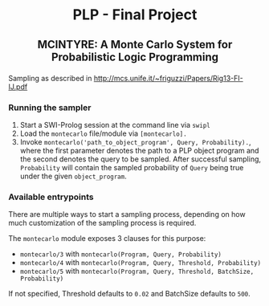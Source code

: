 # <p align="center"> PLP - Final Project </p> 
## <p align="center"> MCINTYRE: A Monte Carlo System for Probabilistic Logic Programming </p>  

Sampling as described in http://mcs.unife.it/~friguzzi/Papers/Rig13-FI-IJ.pdf


### Running the sampler

1. Start a SWI-Prolog session at the command line via `swipl`
2. Load the `montecarlo` file/module via `[montecarlo].`
3. Invoke `montecarlo('path_to_object_program', Query, Probability).`, where the first parameter denotes the path to a PLP object program and the second denotes the query to be sampled. After successful sampling, `Probability` will contain the sampled probability of `Query` being true under the given `object_program`.

### Available entrypoints

There are multiple ways to start a sampling process, depending on how much customization of the sampling process is required. 

The `montecarlo` module exposes 3 clauses for this purpose:

- `montecarlo/3` with `montecarlo(Program, Query, Probability)`
- `montecarlo/4` with `montecarlo(Program, Query, Threshold, Probability)`
- `montecarlo/5` with `montecarlo(Program, Query, Threshold, BatchSize, Probability)`

If not specified, Threshold defaults to `0.02` and BatchSize defaults to `500`.

